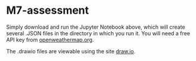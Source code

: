 # M7-assessment

Simply download and run the Jupyter Notebook above, which will create several .JSON files in the directory in which you run it. You will need a free API key from [openweathermap.org](https://openweathermap.org/).

The .drawio files are viewable using the site [draw.io](https://www.draw.io).
